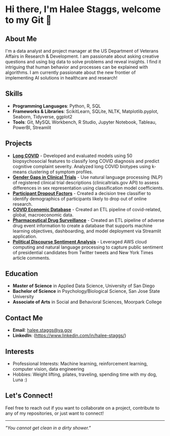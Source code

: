 # Hi there, I'm Halee Staggs, welcome to my Git 👋

## About Me
I'm a data analyst and project manager at the US Department of Veterans Affairs in Research & Development. I am passionate about asking creative questions and using big data to solve problems and reveal insights. I find it intriguing that human behavior and processes can be explained with algorithms. I am currently passionate about the new frontier of implementing AI solutions in healthcare and research! 

## Skills
- **Programming Languages**: Python, R, SQL
- **Frameworks & Libraries**: ScikitLearn, SQLite, NLTK, Matplotlib.pyplot, Seaborn, Tidyverse, ggplot2   
- **Tools**: Git, MySQL Workbench, R Studio, Jupyter Notebook, Tableau, PowerBI, Streamlit

## Projects
- [**Long COVID**](https://github.com/HNStaggs/Long-COVID) - Developed and evaluated models using 50 biopsychosocial features to classify long COVID diagnosis and predict cognitive complaint severity. Analyzed long COVID biotypes using k-means clustering of symptom profiles.
- [**Gender Gaps in Clinical Trials**](https://github.com/HNStaggs/Clinical-Trial-Gender-Gaps) - Use natural language processing (NLP) of registered clinical trial descriptions (clinicaltrials.gov API) to assess differences in sex representation using classification model coefficients.
- [**Participant Dropout Factors**](https://github.com/HNStaggs/Participant-Dropout-Classification) - Created a decision tree classifier to identify demographics of participants likely to drop out of online research.
- [**COVID Economic Database**](https://github.com/HNStaggs/COVID_Economic_Database) - Created an ETL pipeline of covid-related, global, macroeconomic data.
- [**Pharmaceutical Drug Surveillance**](https://github.com/teamlunarlanding/Pharma-Drug-Surveillance) - Created an ETL pipeline of adverse drug event information to create a database that supports machine learning objectives, dashboarding, and model deployment via Streamlit application.
- [**Political Discourse Sentiment Analysis**](https://github.com/HNStaggs/Political-Discourse-NLP-AWS) - Leveraged AWS cloud computing and natural language processing to capture public sentiment of presidential candidates from Twitter tweets and New York Times article comments. 

## Education
- **Master of Science** in Applied Data Science, University of San Diego
- **Bachelor of Science** in Psychology/Biological Science, San Jose State University
- **Associate of Arts** in Social and Behavioral Sciences, Moorpark College

## Contact Me
- **Email**: halee.staggs@va.gov
- **LinkedIn**: (https://www.linkedin.com/in/halee-staggs/)
  
## Interests
- Professional Interests: Machine learning, reinforcement learning, computer vision, data engineering
- Hobbies: Weight lifting, pilates, traveling, spending time with my dog, Luna :)

## Let's Connect!
Feel free to reach out if you want to collaborate on a project, contribute to any of my repositories, or just want to connect!

---

*"You cannot get clean in a dirty shower."* 
